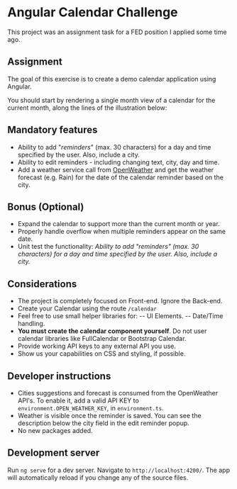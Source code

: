 # Angular Calendar Challenge
This project was an assignment task for a FED position I applied some time ago.

## Assignment

The goal of this exercise is to create a demo calendar application using Angular.

You should start by rendering a single month view of a calendar for the current month, along the lines of the illustration below:

## Mandatory features
 - Ability to add "*reminders*" (max. 30 characters) for a day and time specified by the user. Also, include a city.
 - Ability to edit reminders - including changing text, city, day and time.
 - Add a weather service call from [OpenWeather](https://openweathermap.org/forecast16) and get the weather forecast (e.g. Rain) for the date of the calendar reminder based on the city.

## Bonus (Optional)
- Expand the calendar to support more than the current month or year.
- Properly handle overflow when multiple reminders appear on the same date.
- Unit test the functionality: *Ability to add "*reminders*" (max. 30 characters) for a day and time specified by the user. Also, include a city.*

## Considerations
 - The project is completely focused on Front-end. Ignore the Back-end.
 - Create your Calendar using the route `/calendar`
 - Feel free to use small helper libraries for:
 -- UI Elements.
 -- Date/Time handling.
 - **You must create the calendar component yourself**. Do not user calendar libraries like FullCalendar or Bootstrap Calendar.
 - Provide working API keys to any external API you use.
 - Show us your capabilities on CSS and styling, if possible.

## Developer instructions

 - Cities suggestions and forecast is consumed from the OpenWeather API's. To enable it, add a valid API KEY to `environment.OPEN_WEATHER_KEY`, in `environment.ts`.
 - Weather is visible once the reminder is saved. You can see the description below the city field in the edit reminder popup.
 - No new packages added.

## Development server
Run `ng serve` for a dev server. Navigate to `http://localhost:4200/`. The app will automatically reload if you change any of the source files.
